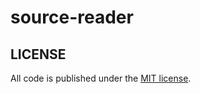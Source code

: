 # source-reader

## LICENSE

All code is published under the [MIT license](https://github.com/cloxp/cloxp-source-reader/blob/master/LICENSE).
